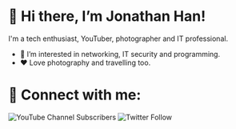 # 👋 Hi there, I’m Jonathan Han!
I'm a tech enthusiast, YouTuber, photographer and IT professional.
- 👀 I’m interested in networking, IT security and programming.
- ❤️ Love photography and travelling too.

# 🔗 Connect with me:
![YouTube Channel Subscribers](https://img.shields.io/youtube/channel/subscribers/UCj8hQUCEcHzUR2Lol_qjvBg?label=Watch%20me%20on%20YouTube&logo=youtube&logoColor=red&style=flat)
![Twitter Follow](https://img.shields.io/twitter/follow/montaguespirit?color=1DA1F2&logo=twitter&style=flat)
